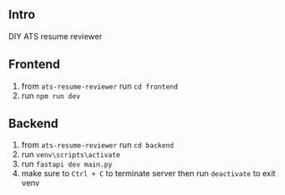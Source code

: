 ## Intro
DIY ATS resume reviewer

## Frontend
1. from `ats-resume-reviewer` run `cd frontend`
2. run `npm run dev`

## Backend
1. from `ats-resume-reviewer` run `cd backend`
2. run `venv\scripts\activate`
3. run `fastapi dev main.py`
4. make sure to `Ctrl + C` to terminate server then run `deactivate` to exit venv